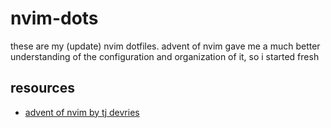 # nvim-dots
these are my (update) nvim dotfiles. advent of nvim gave me a much better understanding of the configuration and organization of it, so i started fresh
## resources
- [advent of nvim by tj devries](https://www.youtube.com/playlist?list=PLep05UYkc6wTyBe7kPjQFWVXTlhKeQejM)
